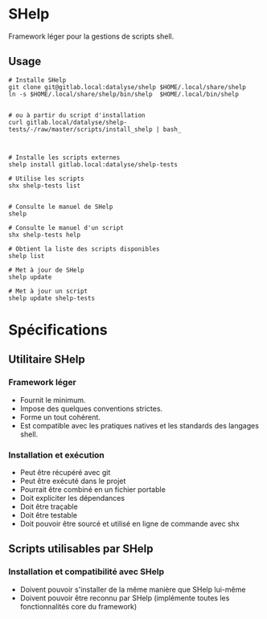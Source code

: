 # SHelp

Framework léger pour la gestions de scripts shell.


## Usage

```
# Installe SHelp
git clone git@gitlab.local:datalyse/shelp $HOME/.local/share/shelp
ln -s $HOME/.local/share/shelp/bin/shelp  $HOME/.local/bin/shelp


# ou à partir du script d'installation
curl gitlab.local/datalyse/shelp-tests/-/raw/master/scripts/install_shelp | bash_



# Installe les scripts externes
shelp install gitlab.local:datalyse/shelp-tests

# Utilise les scripts
shx shelp-tests list


# Consulte le manuel de SHelp
shelp

# Consulte le manuel d'un script
shx shelp-tests help

# Obtient la liste des scripts disponibles
shelp list

```


```
# Met à jour de SHelp
shelp update

# Met à jour un script
shelp update shelp-tests

```



# Spécifications

## Utilitaire SHelp

### Framework léger

  - Fournit le minimum.
  - Impose des quelques conventions strictes.
  - Forme un tout cohérent.
  - Est compatible avec les pratiques natives et les standards des langages shell.

### Installation et exécution

  - Peut être récupéré avec git
  - Peut être exécuté dans le projet
  - Pourrait être combiné en un fichier portable
  - Doit expliciter les dépendances
  - Doit être traçable
  - Doit être testable
  - Doit pouvoir être sourcé et utilisé en ligne de commande avec shx

## Scripts utilisables par SHelp

### Installation et compatibilité avec SHelp

  - Doivent pouvoir s'installer de la même manière que SHelp lui-même
  - Doivent pouvoir être reconnu par SHelp (implémente toutes les fonctionnalités core du framework)
